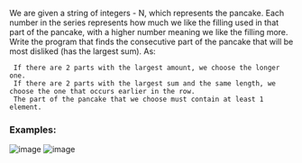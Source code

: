 We are given a string of integers - N, which represents the pancake. Each number in the series represents how much we like the filling used in that part of the pancake, with a higher number meaning we like the filling more. Write the program that finds the consecutive part of the pancake that will be most disliked (has the largest sum). As:

     If there are 2 parts with the largest amount, we choose the longer one.
     If there are 2 parts with the largest sum and the same length, we choose the one that occurs earlier in the row.
     The part of the pancake that we choose must contain at least 1 element.

### Examples:

![image](https://user-images.githubusercontent.com/45227327/222272573-e9b05e87-dd54-4058-bcc6-92b4a45b0391.png)
![image](https://user-images.githubusercontent.com/45227327/222272633-b90ed710-0473-4c3a-a601-05c04ca1c7ee.png)
